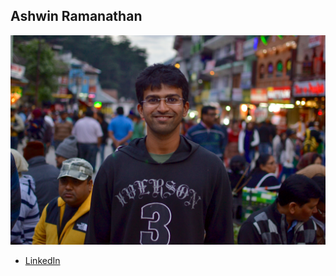 Ashwin Ramanathan
--------------

![](photos/ashwin-ramanathan.jpg)

* [LinkedIn](https:/www.linkedin.com/in/rashwin)
